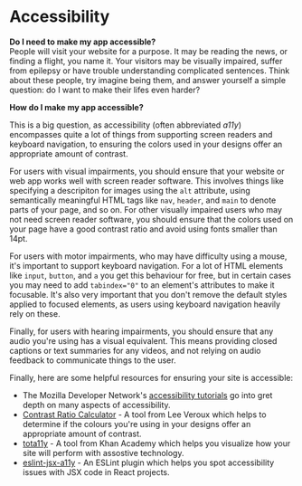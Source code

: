# Accessibility   

**Do I need to make my app accessible?**  
People will visit your website for a purpose. It may be reading the news, or finding a flight, you name it. Your visitors may be visually impaired, suffer from epilepsy or have trouble understanding complicated sentences. Think about these people, try imagine being them, and answer yourself a simple question: do I want to make their lifes even harder?

**How do I make my app accessible?**  

This is a big question, as accessibility (often abbreviated _a11y_) encompasses quite a lot of things from supporting screen readers and keyboard navigation, to ensuring the colors used in your designs offer an appropriate amount of contrast.

For users with visual impairments, you should ensure that your website or web app works well with screen reader software. This involves things like specifying a descripiton for images using the `alt` attribute, using semantically meaningful HTML tags like `nav`, `header`, and `main` to denote parts of your page, and so on. For other visually impaired users who may not need screen reader software, you should ensure that the colors used on your page have a good contrast ratio and avoid using fonts smaller than 14pt.

For users with motor impairments, who may have difficulty using a mouse, it's important to support keyboard navigation. For a lot of HTML elements like `input`, `button`, and `a` you get this behaviour for free, but in certain cases you may need to add `tabindex="0"` to an element's attributes to make it focusable. It's also very important that you don't remove the default styles applied to focused elements, as users using keyboard navigation heavily rely on these.

Finally, for users with hearing impairments, you should ensure that any audio you're using has a visual equivalent. This means providing closed captions or text summaries for any videos, and not relying on audio feedback to communicate things to the user.

Finally, here are some helpful resources for ensuring your site is accessible:

- The Mozilla Developer Network's [accessibility tutorials](https://developer.mozilla.org/en-US/docs/Web/Accessibility) go into gret depth on many aspects of accessibility.
- [Contrast Ratio Calculator](https://contrast-ratio.com) - A tool from Lee Veroux which helps to determine if the colours you're using in your designs offer an appropriate amount of contrast.
- [tota11y](https://khan.github.io/tota11y) - A tool from Khan Academy which helps you visualize how your site will perform with assostive technology.
- [eslint-jsx-a11y](https://www.npmjs.com/package/eslint-plugin-jsx-a11y) - An ESLint plugin which helps you spot accessibility issues with JSX code in React projects.